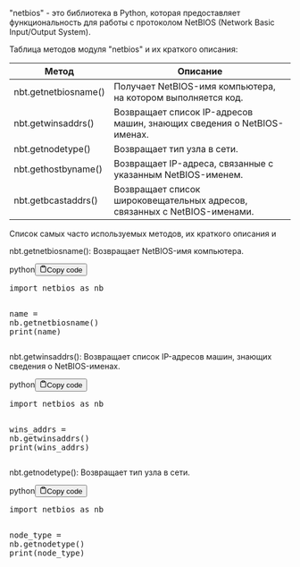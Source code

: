 <p>"netbios" - это библиотека в Python, которая предоставляет функциональность
для работы с протоколом NetBIOS (Network Basic Input/Output System).</p>
<p>Таблица методов модуля "netbios" и их краткого описания:</p>
<table>
<thead>
<tr>
<th>Метод</th>
<th>Описание</th>
</tr>
</thead>
<tbody>
<tr>
<td>nbt.getnetbiosname()</td>
<td>Получает NetBIOS-имя компьютера, на котором выполняется код.</td>
</tr>
<tr>
<td>nbt.getwinsaddrs()</td>
<td>Возвращает список IP-адресов машин, знающих сведения о NetBIOS-именах.</td>
</tr>
<tr>
<td>nbt.getnodetype()</td>
<td>Возвращает тип узла в сети.</td>
</tr>
<tr>
<td>nbt.gethostbyname()</td>
<td>Возвращает IP-адреса, связанные с указанным NetBIOS-именем.</td>
</tr>
<tr>
<td>nbt.getbcastaddrs()</td>
<td>Возвращает список широковещательных адресов, связанных с NetBIOS-именами.</td>
</tr>
</tbody>
</table>
<p>Список самых часто используемых методов, их краткого описания и</p>
<p>nbt.getnetbiosname(): Возвращает NetBIOS-имя компьютера.</p>
<div class="code-element"><div class="lang-line"><text>python</text><button class="copy-button" onclick="copyCode(this)"><svg stroke="currentColor" fill="none" stroke-width="2" viewBox="0 0 24 24" stroke-linecap="round" stroke-linejoin="round" class="h-4 w-4" height="1em" width="1em" xmlns="http://www.w3.org/2000/svg"><path d="M16 4h2a2 2 0 0 1 2 2v14a2 2 0 0 1-2 2H6a2 2 0 0 1-2-2V6a2 2 0 0 1 2-2h2"></path><rect x="8" y="2" width="8" height="4" rx="1" ry="1"></rect></svg><text>Copy code</text></button></div><div class="code"><div class="highlight"><pre><span></span><span class="kn">import</span> <span class="nn">netbios</span> <span class="k">as</span> <span class="nn">nb</span>

<span class="n">name</span> <span class="o">=</span> <span class="n">nb</span><span class="o">.</span><span class="n">getnetbiosname</span><span class="p">()</span>
<span class="nb">print</span><span class="p">(</span><span class="n">name</span><span class="p">)</span>
</pre></div></div></div>

<p>nbt.getwinsaddrs(): Возвращает список IP-адресов машин, знающих сведения о NetBIOS-именах.</p>
<div class="code-element"><div class="lang-line"><text>python</text><button class="copy-button" onclick="copyCode(this)"><svg stroke="currentColor" fill="none" stroke-width="2" viewBox="0 0 24 24" stroke-linecap="round" stroke-linejoin="round" class="h-4 w-4" height="1em" width="1em" xmlns="http://www.w3.org/2000/svg"><path d="M16 4h2a2 2 0 0 1 2 2v14a2 2 0 0 1-2 2H6a2 2 0 0 1-2-2V6a2 2 0 0 1 2-2h2"></path><rect x="8" y="2" width="8" height="4" rx="1" ry="1"></rect></svg><text>Copy code</text></button></div><div class="code"><div class="highlight"><pre><span></span><span class="kn">import</span> <span class="nn">netbios</span> <span class="k">as</span> <span class="nn">nb</span>

<span class="n">wins_addrs</span> <span class="o">=</span> <span class="n">nb</span><span class="o">.</span><span class="n">getwinsaddrs</span><span class="p">()</span>
<span class="nb">print</span><span class="p">(</span><span class="n">wins_addrs</span><span class="p">)</span>
</pre></div></div></div>

<p>nbt.getnodetype(): Возвращает тип узла в сети.</p>
<div class="code-element"><div class="lang-line"><text>python</text><button class="copy-button" onclick="copyCode(this)"><svg stroke="currentColor" fill="none" stroke-width="2" viewBox="0 0 24 24" stroke-linecap="round" stroke-linejoin="round" class="h-4 w-4" height="1em" width="1em" xmlns="http://www.w3.org/2000/svg"><path d="M16 4h2a2 2 0 0 1 2 2v14a2 2 0 0 1-2 2H6a2 2 0 0 1-2-2V6a2 2 0 0 1 2-2h2"></path><rect x="8" y="2" width="8" height="4" rx="1" ry="1"></rect></svg><text>Copy code</text></button></div><div class="code"><div class="highlight"><pre><span></span><span class="kn">import</span> <span class="nn">netbios</span> <span class="k">as</span> <span class="nn">nb</span>

<span class="n">node_type</span> <span class="o">=</span> <span class="n">nb</span><span class="o">.</span><span class="n">getnodetype</span><span class="p">()</span>
<span class="nb">print</span><span class="p">(</span><span class="n">node_type</span><span class="p">)</span>
</pre></div></div></div>